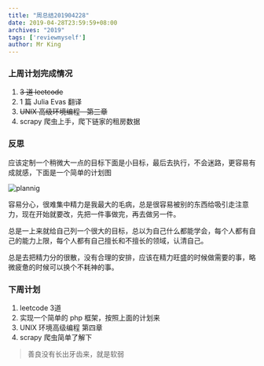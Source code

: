 ```yaml
---
title: "周总结201904228"
date: 2019-04-28T23:59:59+08:00
archives: "2019"
tags: ['reviewmyself']
author: Mr King
---
```


### 上周计划完成情况

1. ~~3 道 leetcode~~
2. 1 篇 Julia Evas 翻译
3. ~~UNIX 高级环境编程　第三章~~
4. scrapy 爬虫上手，爬下链家的租房数据

### 反思

应该定制一个稍微大一点的目标下面是小目标，最后去执行，不会迷路，更容易有成就感，下面是一个简单的计划图

![plannig](http://hurryking.github.io/img/planing.svg)

容易分心，很难集中精力是我最大的毛病，总是很容易被别的东西给吸引走注意力，现在开始就要改，先把一件事做完，再去做另一件。

总是一上来就给自己列一个很大的目标，总以为自己什么都能学会，每个人都有自己的能力上限，每个人都有自己擅长和不擅长的领域，认清自己。

总是去把精力分的很散，没有合理的安排，应该在精力旺盛的时候做需要的事，略微疲惫的时候可以换个不耗神的事。

### 下周计划

1. leetcode 3道
2. 实现一个简单的 php 框架，按照上面的计划来
3. UNIX 环境高级编程 第四章
4. scrapy 爬虫简单了解下



> 善良没有长出牙齿来，就是软弱